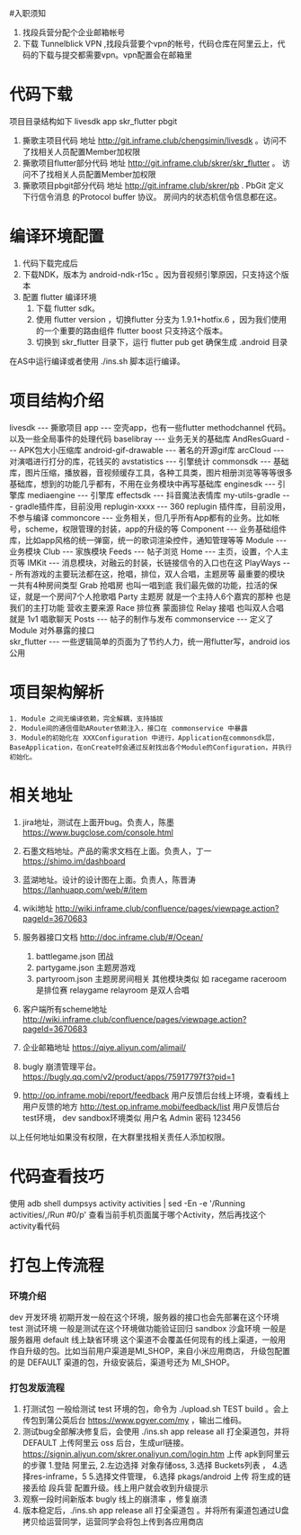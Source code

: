 #入职须知
1. 找段兵营分配个企业邮箱帐号
2. 下载 Tunnelblick VPN ,找段兵营要个vpn的帐号，代码仓库在阿里云上，代码的下载与提交都需要vpn。vpn配置会在邮箱里

# 代码下载

项目目录结构如下
livesdk
	app
	skr_flutter
	pbgit

1. 撕歌主项目代码 地址 http://git.inframe.club/chengsimin/livesdk 。访问不了找相关人员配置Member加权限
2. 撕歌项目flutter部分代码 地址 http://git.inframe.club/skrer/skr_flutter 。 访问不了找相关人员配置Member加权限
3. 撕歌项目pbgit部分代码 地址 http://git.inframe.club/skrer/pb . PbGit 定义 下行信令消息 的Protocol buffer 协议。 房间内的状态机信令信息都在这。

# 编译环境配置
1. 代码下载完成后
2. 下载NDK，版本为 android-ndk-r15c 。因为音视频引擎原因，只支持这个版本
3. 配置 flutter 编译环境
	1. 下载 flutter sdk。
	2. 使用 flutter version ，切换flutter 分支为 1.9.1+hotfix.6 ，因为我们使用的一个重要的路由组件 flutter boost 只支持这个版本。
	3. 切换到 skr_flutter 目录下，运行 flutter pub get 确保生成 .android 目录

在AS中运行编译或者使用 ./ins.sh 脚本运行编译。


# 项目结构介绍
livesdk --- 撕歌项目
	app --- 空壳app，也有一些flutter methodchannel 代码。以及一些全局事件的处理代码
	baselibray --- 业务无关的基础库
		AndResGuard --- APK包大小压缩库
		android-gif-drawable --- 著名的开源gif库
		arcCloud --- 对演唱进行打分的库，花钱买的
		avstatistics --- 引擎统计
		commonsdk --- 基础库，图片压缩，播放器，音视频缓存工具，各种工具类，图片相册浏览等等等很多基础库，想到的功能几乎都有，不用在业务模块中再写基础库
		enginesdk --- 引擎库
		mediaengine --- 引擎库
		effectsdk --- 抖音魔法表情库
		my-utils-gradle --- gradle插件库，目前没用
		replugin-xxxx --- 360 replugin 插件库，目前没用，不参与编译
	commoncore --- 业务相关，但几乎所有App都有的业务。比如帐号，scheme，权限管理的封装，app的升级的等
	Component --- 业务基础组件库，比如app风格的统一弹窗，统一的歌词渲染控件，通知管理等等
	Module --- 业务模块
		Club --- 家族模块
		Feeds --- 帖子浏览
		Home --- 主页，设置，个人主页等
		IMKit --- 消息模块，对融云的封装，长链接信令的入口也在这
		PlayWays --- 所有游戏的主要玩法都在这，抢唱，排位，双人合唱，主题房等 最重要的模块
		    一共有4种房间类型
		    Grab 抢唱房 也叫一唱到底 我们最先做的功能，拉活的保证，就是一个房间7个人抢歌唱
		    Party 主题房 就是一个主持人6个嘉宾的那种 也是我们的主打功能 营收主要来源
		    Race 排位赛 蒙面排位
		    Relay 接唱 也叫双人合唱 就是 1v1 唱歌聊天
		Posts --- 帖子的制作与发布
	commonservice --- 定义了Module 对外暴露的接口		
	skr_flutter --- 一些逻辑简单的页面为了节约人力，统一用flutter写，android ios 公用

# 项目架构解析
	1. Module 之间无编译依赖，完全解耦，支持插拔
	2. Module间的通信借助ARouter依赖注入，接口在 commonservice 中暴露
	3. Module的初始化在 XXXConfiguration 中进行，Application在commonsdk层，BaseApplication，在onCreate时会通过反射找出各个Module的Configuration，并执行初始化。

# 相关地址
1. jira地址，测试在上面开bug。负责人，陈墨   https://www.bugclose.com/console.html
2. 石墨文档地址。产品的需求文档在上面。负责人，丁一   https://shimo.im/dashboard
3. 蓝湖地址。设计的设计图在上面。负责人，陈晋涛   https://lanhuapp.com/web/#/item
4. wiki地址 http://wiki.inframe.club/confluence/pages/viewpage.action?pageId=3670683

5. 服务器接口文档 http://doc.inframe.club/#/Ocean/
    1. battlegame.json 团战
    2. partygame.json 主题房游戏
    3. partyroom.json 主题房房间相关 其他模块类似 如 racegame raceroom 是排位赛 relaygame relayroom 是双人合唱

6. 客户端所有scheme地址 http://wiki.inframe.club/confluence/pages/viewpage.action?pageId=3670683
7. 企业邮箱地址 https://qiye.aliyun.com/alimail/
8. bugly 崩溃管理平台。https://bugly.qq.com/v2/product/apps/75917797f3?pid=1 
9. http://op.inframe.mobi/report/feedback 用户反馈后台线上环境，查看线上用户反馈的地方
   http://test.op.inframe.mobi/feedback/list  用户反馈后台test环境， dev sandbox环境类似
   用户名 Admin 密码 123456


以上任何地址如果没有权限，在大群里找相关责任人添加权限。

# 代码查看技巧
使用
adb shell dumpsys activity activities | sed -En -e '/Running activities/,/Run #0/p'
查看当前手机页面属于哪个Activity，然后再找这个activity看代码

# 打包上传流程
### 环境介绍
dev 开发环境 初期开发一般在这个环境，服务器的接口也会先部署在这个环境
test 测试环境 一般是测试在这个环境做功能验证回归
sandbox 沙盒环境 一般是服务器用
default 线上缺省环境 这个渠道不会覆盖任何现有的线上渠道，一般用作自升级的包。比如当前用户渠道是MI_SHOP，来自小米应用商店，
升级包配置的是 DEFAULT 渠道的包，升级安装后，渠道号还为 MI_SHOP。

### 打包发版流程
1. 打测试包 一般给测试 test 环境的包，命令为 ./upload.sh TEST build 。会上传包到蒲公英后台 https://www.pgyer.com/my ，输出二维码。
2. 测试bug全部解决修复后，会使用 ./ins.sh app release all 打全渠道包，并将 DEFAULT 上传阿里云 oss 后台，生成url链接。
https://signin.aliyun.com/skrer.onaliyun.com/login.htm
上传 apk到阿里云的步骤
1.登陆 阿里云,
2.左边选择 对象存储oss,
3.选择 Buckets列表 ，
4.选择res-inframe，5
5.选择文件管理，
6.选择 pkags/android 上传
将生成的链接丢给 段兵营 配置升级。线上用户就会收到升级提示
3. 观察一段时间新版本 bugly 线上的崩溃率 ，修复崩溃
4. 版本稳定后，./ins.sh app release all 打全渠道包 。并将所有渠道包通过U盘拷贝给运营同学，运营同学会将包上传到各应用商店

